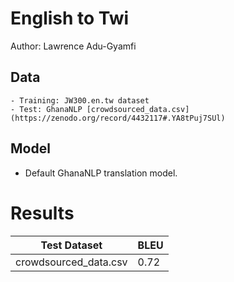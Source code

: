 # English to Twi

Author: Lawrence Adu-Gyamfi

## Data

	- Training: JW300.en.tw dataset
	- Test: GhanaNLP [crowdsourced_data.csv](https://zenodo.org/record/4432117#.YA8tPuj7SUl)

## Model

- Default GhanaNLP translation model.



# Results


Test Dataset | BLEU
--- | --- 
crowdsourced_data.csv | 0.72 
